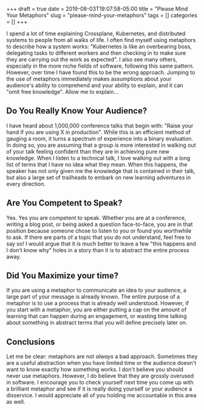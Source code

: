 +++ 
draft = true
date = 2019-08-03T19:07:58-05:00
title = "Please Mind Your Metaphors"
slug = "please-mind-your-metaphors" 
tags = []
categories = []
+++

I spend a lot of time explaining Crossplane, Kubernetes, and distributed systems to people from all walks of life. I often find myself using metaphors to describe how a system works: "Kubernetes is like an overbearing boss, delegating tasks to different workers and then checking in to make sure they are carrying out the work as expected". I also see many others, especially in the more niche fields of software, following this same pattern. However, over time I have found this to be the wrong approach. Jumping to the use of metaphors immediately makes assumptions about your audience's ability to comprehend and your ability to explain, and it can "omit free knowledge". Allow me to explain...

## Do You Really Know Your Audience?

I have heard about 1,000,000 conference talks that begin with: "Raise your hand if you are using X in production". While this is an efficient method of gauging a room, it turns a spectrum of experience into a binary evaluation. In doing so, you are assuming that a group is more interested in walking out of your talk feeling confident than they are in achieving pure new knowledge. When I listen to a technical talk, I love walking out with a long list of terms that I have no idea what they mean. When this happens, the speaker has not only given me the knowledge that is contained in their talk, but also a large set of trailheads to embark on new learning adventures in every direction.

## Are You Competent to Speak?

Yes. Yes you are competent to speak. Whether you are at a conference, writing a blog post, or being asked a question face-to-face, you are in that position because someone chose to listen to you or found you worthwhile to ask. If there are parts of a topic that you do not understand, feel free to say so! I would argue that it is much better to leave a few "this happens and I don't know why" holes in a story than it is to abstract the entire process away. 

## Did You Maximize your time?

If you are using a metaphor to communicate an idea to your audience, a large part of your message is already known. The entire purpose of a metaphor is to use a process that is already well understood. However, if you start with a metaphor, you are either putting a cap on the amount of learning that can happen during an engagement, or wasting time talking about something in abstract terms that you will define precisely later on.

## Conclusions

Let me be clear: metaphors are not *always* a bad approach. Sometimes they are a useful abstraction when you have limited time or the audience doesn't want to know exactly how something works. I don't believe you should never use metaphors. However, I do believe that they are grossly overused in software. I encourage you to check yourself next time you come up with a brilliant metaphor and see if it is really doing yourself or your audience a disservice. I would appreciate all of you holding me accountable in this area as well.
